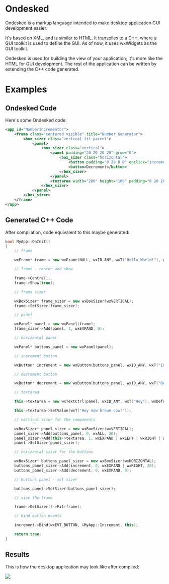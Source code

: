 # Ondesked

Ondesked is a markup language intended to make desktop application GUI development easier.

It's based on XML, and is similar to HTML. It transpiles to a C++, where a GUI toolkit is used to define the GUI. As of now, it uses wxWidgets as the GUI toolkit.

Ondesked is used for building the view of your application; it's more like the HTML for GUI development. The rest of the application can be written by extending the C++ code generated.

# Examples

## Ondesked Code

Here's some Ondesked code:

```xml
<app id="NumberIncrementor">
    <frame class="centered visible" title="Number Generator">
        <box_sizer class="vertical fit-parent">
            <panel>
                <box_sizer class="vertical">
                    <panel padding="20 20 20 20" grow="0">
                        <box_sizer class="horizontal">
                            <button padding="0 20 0 0" onclick="increment">Increment</button>
                            <button>Decrement</button>
                        </box_sizer>
                    </panel>
                    <textarea width="200" height="100" padding="0 20 20 20" grow="1">Hey now brown cow!</textarea>
                </box_sizer>
            </panel>
        </box_sizer>
    </frame>
</app>
```

## Generated C++ Code

After compilation, code equivalent to this maybe generated:

```cpp
bool MyApp::OnInit()
{
    // frame

    wxFrame* frame = new wxFrame(NULL, wxID_ANY, wxT("Hello World!"), wxDefaultPosition, wxDefaultSize);

    // frame - center and show

    frame->Centre();
    frame->Show(true);

    // frame sizer

    wxBoxSizer* frame_sizer = new wxBoxSizer(wxVERTICAL);
    frame->SetSizer(frame_sizer);

    // panel

    wxPanel* panel = new wxPanel(frame);
    frame_sizer->Add(panel, 1, wxEXPAND, 0);

    // horizontal panel

    wxPanel* buttons_panel = new wxPanel(panel);

    // increment button

    wxButton* increment = new wxButton(buttons_panel, wxID_ANY, wxT("Increment"));

    // decrement button

    wxButton* decrement = new wxButton(buttons_panel, wxID_ANY, wxT("Decrement"));

    // textarea

    this->textarea = new wxTextCtrl(panel, wxID_ANY, wxT("Hey"), wxDefaultPosition, wxSize(500, 300), wxTE_MULTILINE);

    this->textarea->SetValue(wxT("Hey now brown cow!"));

    // vertical sizer for the components

    wxBoxSizer* panel_sizer = new wxBoxSizer(wxVERTICAL);
    panel_sizer->Add(buttons_panel, 0, wxALL, 20);
    panel_sizer->Add(this->textarea, 1, wxEXPAND | wxLEFT | wxRIGHT | wxBOTTOM, 20);
    panel->SetSizer(panel_sizer);

    // horizontal sizer for the buttons

    wxBoxSizer* buttons_panel_sizer = new wxBoxSizer(wxHORIZONTAL);
    buttons_panel_sizer->Add(increment, 0, wxEXPAND | wxRIGHT, 20);
    buttons_panel_sizer->Add(decrement, 0, wxEXPAND, 0);

    // buttons panel - set sizer

    buttons_panel->SetSizer(buttons_panel_sizer);

    // size the frame

    frame->GetSizer()->Fit(frame);

    // bind button events

    increment->Bind(wxEVT_BUTTON, &MyApp::Increment, this);

    return true;
}
```

## Results

This is how the desktop application may look like after compiled:

<img src="https://github.com/nahiyan/ondesked/docs/images/result.png"/>